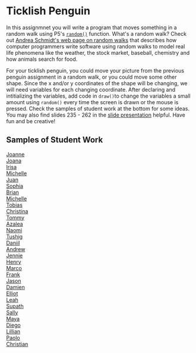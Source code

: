 Ticklish Penguin
================

In this assignmnet you will write a program that moves something in a random walk using P5's [`random()`](https://p5js.org/reference/#/p5/random) function. What's a random walk? Check out [Andrea Schmidt's web page on random walks](http://www.mit.edu/~kardar/teaching/projects/chemotaxis(AndreaSchmidt)/random.htm) that describes how computer programmers write software using random walks to model real life phenomena like the weather, the stock market, baseball, chemistry and how animals search for food.

For your ticklish penguin, you could move your picture from the previous penguin assignment in a random walk, or you could move some other shape. Since the x and/or y coordinates of the shape will be changing, we will need variables for each changing coordinate. After declaring and intitializing the variables, add code in `draw()`to change the variables a small amount using `random()` every time the screen is drawn or the mouse is pressed. Check the samples of student work at the bottom for some ideas. You may also find slides 235 - 262 in the [slide presentation](https://docs.google.com/presentation/d/1fm_Di0qR4HpRWTf8tJtcW3u5by3OrilfXIPZ517K1js/edit?usp=sharing) helpful. Have fun and be creative!



Samples of Student Work
-----------------------
[Joanne](https://editor.p5js.org/jozeng4/present/-TRcPqzIo)   
[Joana](https://editor.p5js.org/jogaray-velazquez/present/Za32JabJz)   
[Irisa](https://editor.p5js.org/irchu1/present/68JLR9FO_)   
[Michelle](https://editor.p5js.org/michelle0/present/Th5sVNLEM)   
[Juan](https://editor.p5js.org/jucalvohuerta/present/29s5WAvAp)   
[Sophia](https://editor.p5js.org/sophiapan/present/jWRVV3GK_)   
[Brian](https://editor.p5js.org/brsen/present/VOO47ND0W)   
[Michelle](https://editor.p5js.org/mitan4/present/Lbg_xcU_X)   
[Tobias](https://editor.p5js.org/tozuercher/present/zEXhCavEJ)    
[Christina](https://editor.p5js.org/chchan10/present/djtNyECGt)   
[Tommy](https://editor.p5js.org/toyu3/present/LWEu6EkLf)   
[Azalea](https://studio.code.org/projects/gamelab/qEltJ1rPPUJl_0iz9EzzAbnWx17nNP9rtqBq1HWEmtA)   
[Naomi](https://editor.p5js.org/nakung/present/bV5KF7i04)   
[Tushig](https://editor.p5js.org/Tushig.itgel/present/_Oh0SbHhv)   
[Daniil](https://editor.p5js.org/dakardava/present/YquaAxqcv)    
[Andrew](https://editor.p5js.org/anpun/present/UOMY9om9K)   
[Jennie](https://editor.p5js.org/jilin20/present/yhn-xCKSp)   
[Henry](https://editor.p5js.org/hejuarez1/present/dGNyDQiVM)   
[Marco](https://editor.p5js.org/malee21/present/7owd-qprmI)   
[Frank](https://editor.p5js.org/frshi/present/VIK0F7Ut5)   
[Jason](https://editor.p5js.org/jawong32/present/BZ6sCgqbf)   
[Damien](https://editor.p5js.org/dabogdon/present/MLuytVME3)   
[Elliot](https://editor.p5js.org/elchen/present/i3gqz-997)   
[Leah](https://editor.p5js.org/leahcochrum/present/v6KH8RRLG)   
[Supath](https://editor.p5js.org/sugurung/present/u83TQtqfZw)   
[Sally](https://editor.p5js.org/sahong3/present/yebxSW8LR)   
[Maya](https://editor.p5js.org/mapfuetzner/present/XsU8XRjkf)   
[Diego](https://editor.p5js.org/disurasalvador/present/xS1zrf5qf)   
[Lillian](https://editor.p5js.org/litang/present/xwhE5562G)   
[Paolo](https://editor.p5js.org/paolo415/present/DUvFz3HKz)   
[Christian](https://editor.p5js.org/chmorales6/present/rcOLvRBmA)   

